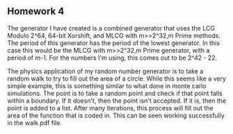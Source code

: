 ## Homework 4

The generator I have created is a combined generator that uses the LCG Modulo 2^64, 64-bit Xorshift, and MLCG with m>>2^32,m Prime methods. The period of this generator has the period of the lowest generator. In this case this would be the MLCG with m>>2^32,m Prime generator, with a period of m-1. For the numbers I'm using, this comes out to be 2^42 - 22. 

The physics application of my random number generator is to take a random walk to try to fill out the area of a circle. While this seems like a very simple example, this is something similar to what done in monte carlo simulations. The point is to take a random point and check if that point falls within a boundary. If It doesn't, then the point isn't accepted. If it is, then the point is added to a list. After many iterations, this process will fill out the area of the function that is coded in. This can be seen working successfully in the walk.pdf file.